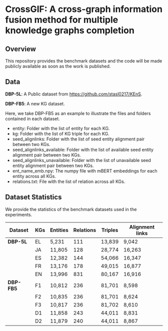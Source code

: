 # CrossGIF: A cross-graph information fusion method for multiple knowledge graphs completion

## Overview
This repository provides the benchmark datasets and the code will be made publicly available as soon as the work is published.

## Data 

**DBP-5L**:  A Public dataset from  https://github.com/stasl0217/KEnS.

**DBP-FB5**: A new KG dataset. 

Here, we take DBP-FB5 as an example to illustrate the files and folders contained in each dataset. 

- entity: Folder with the list of entity for each KG.
- kg: Folder with the list of KG triple for each KG.
- seed_alignlinks: Folder with the list of seed entity alignment pair between two KGs. 
- seed_alignlinks_available: Folder with the list of available seed entity alignment pair between two KGs. 
- seed_alignlinks_unavailable: Folder with the list of unavailable seed entity alignment pair between two KGs. 
- ent_name_emb.npy: The numpy file with mBERT embeddings for each entity across all KGs. 
- relations.txt: File with the list of relation across all KGs.



## Dataset Statistics

We provide the statistics of the benchmark datasets used in the experiments.

| Dataset  | KGs | Entities | Relations | Triples | Alignment links |
|----------|-----|----------|-----------|---------|-----------------|
| **DBP-5L** | EL | 5,231  | 111 | 13,839  | 9,042  |
|          | JA | 11,805 | 128 | 28,774  | 16,263 |
|          | ES | 12,382 | 144 | 54,066  | 16,347 |
|          | FR | 13,176 | 178 | 49,015  | 16,877 |
|          | EN | 13,996 | 831 | 80,167  | 16,916 |
| **DBP-FB5** | F1 | 10,812 | 236 | 81,701  | 8,598  |
|          | F2 | 10,835 | 236 | 81,701  | 8,624  |
|          | F3 | 10,817 | 236 | 81,702  | 8,610  |
|          | D1 | 11,858 | 243 | 44,011  | 8,831  |
|          | D2 | 11,879 | 240 | 44,011  | 8,867  |





